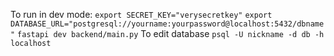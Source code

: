 To run in dev mode:
`export SECRET_KEY="verysecretkey"`
`export DATABASE_URL="postgresql://yourname:yourpassword@localhost:5432/dbname"`
`fastapi dev backend/main.py`
To edit database
`psql -U nickname -d db -h localhost`
